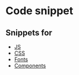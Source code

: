 # Code snippet

## Snippets for

- [JS](JavaScript/)
- [CSS](CSS/)
- [Fonts](Fonts/)
- [Components](Components/)
